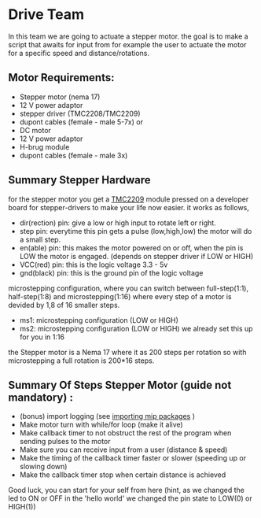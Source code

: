 # Drive Team

In this team we are going to actuate a stepper motor.
the goal is to make a script that awaits for input from for example the user to actuate the motor for a specific speed
and distance/rotations.

## Motor Requirements:

- Stepper motor (nema 17)
- 12 V power adaptor
- stepper driver (TMC2208/TMC2209)
- dupont cables (female - male 5-7x)
  or
- DC motor
- 12 V power adaptor
- H-brug module
- dupont cables (female - male 3x)

## Summary Stepper Hardware

for the stepper motor you get a [TMC2209](https://learn.watterott.com/silentstepstick/pinconfig/tmc2209/) module pressed
on a developer board for stepper-drivers to make your life now easier.
it works as follows,

- dir(rection) pin: give a low or high input to rotate left or right.
- step pin: everytime this pin gets a pulse (low,high,low) the motor will do a small step.
- en(able) pin: this makes the motor powered on or off, when the pin is LOW the motor is engaged. (depends on stepper
  driver if LOW or HIGH)
- VCC(red) pin: this is the logic voltage 3.3 - 5v
- gnd(black) pin: this is the ground pin of the logic voltage

microstepping configuration, where you can switch between full-step(1:1), half-step(1:8) and microstepping(1:16) where
every step of a motor is devided by 1,8 of 16 smaller steps.

- ms1: microstepping configuration (LOW or HIGH)
- ms2: microstepping configuration (LOW or HIGH)
  we already set this up for you in 1:16

the Stepper motor is a Nema 17 where it as 200 steps per rotation
so with microstepping a full rotation is 200*16 steps.

## Summary Of Steps Stepper Motor (guide not mandatory) :

- (bonus) import logging (see [importing mip packages](#importing-mip-packages) )
- Make motor turn with while/for loop (make it alive)
- Make callback timer to not obstruct the rest of the program when sending pulses to the motor
- Make sure you can receive input from a user (distance & speed)
- Make the timing of the callback timer faster or slower (speeding up or slowing down)
- Make the callback timer stop when certain distance is achieved

Good luck, you can start for your self from here
(hint, as we changed the led to ON or OFF in the 'hello world' we changed the pin state to LOW(0) or HIGH(1))


[//]: # (## done? try the DC motor)

[//]: # (DC motor works with a continously current instead of steps for movement. )

[//]: # (put power on the dc and it wil rotate. reverse the + and ground and it will reverse. )

[//]: # (PWM&#40;pulse-width modulation&#41; and it will change speed.)

[//]: # (to make the reversing of the + and ground easier you can use the H-bridge )

[//]: # (to reverse the rotation or stop it in total)
